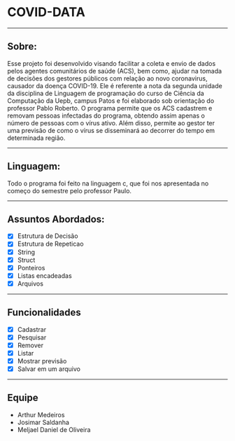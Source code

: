 # COVID-DATA
---
## Sobre:

Esse projeto foi desenvolvido visando facilitar a coleta e 
envio de dados pelos agentes comunitários de saúde (ACS), 
bem como, ajudar na tomada de decisões dos gestores públicos
com relação ao novo coronavirus, causador da doença COVID-19.
Ele é referente a nota da segunda unidade da disciplina de 
Linguagem de programação do curso de Ciência da Computação da
Uepb, campus Patos e foi elaborado sob orientação do professor
Pablo Roberto. O programa permite que os ACS cadastrem e removam
pessoas infectadas do programa, obtendo assim apenas o número de
pessoas com o vírus ativo. Além disso, permite ao gestor ter 
uma previsão de como o vírus se disseminará ao decorrer do tempo
em determinada região.

---

## Linguagem:

Todo o programa foi feito na linguagem c, que foi nos apresentada no
começo do semestre pelo professor Paulo.

---
## Assuntos Abordados:

- [x] Estrutura de Decisão
- [x] Estrutura de Repeticao
- [x] String
- [x] Struct
- [x] Ponteiros
- [x] Listas encadeadas
- [x] Arquivos
---
## Funcionalidades 

- [x] Cadastrar
- [x] Pesquisar
- [x] Remover
- [x] Listar
- [x] Mostrar previsão
- [x] Salvar em um arquivo
---
## Equipe

* Arthur Medeiros
* Josimar Saldanha
* Meljael Daniel de Oliveira

